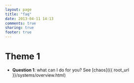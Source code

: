 ```yaml
---
layout: page
title: "faq"
date: 2013-04-11 14:13
comments: true
sharing: true
footer: true
---
```



# Theme 1


* __Question 1__: what can I do for you? 
See [chaos]({{ root_url }}/systems/overview.html)



